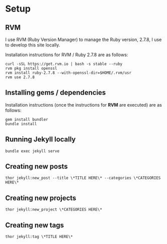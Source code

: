 # Setup

## RVM

I use RVM (Ruby Version Manager) to manage the Ruby version, 2.7.8, I use to develop this site locally.

Installation instructions for RVM / Ruby 2.7.8 are as follows:

```
curl -sSL https://get.rvm.io | bash -s stable --ruby
rvm pkg install openssl
rvm install ruby-2.7.8 --with-openssl-dir=$HOME/.rvm/usr
rvm use 2.7.8
```

## Installing gems / dependencies

Installation instructions (once the instructions for **RVM** are executed) are as follows:

```
gem install bundler
bundle install
```

## Running Jekyll locally

```
bundle exec jekyll serve
```

## Creating new posts

```
thor jekyll:new_post --title \*TITLE HERE\* --categories \*CATEGORIES HERE\*
```

## Creating new projects

```
thor jekyll:new_project \*CATEGORIES HERE\*
```

## Creating new tags

```
thor jekyll:tag \*TITLE HERE\*
```
